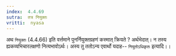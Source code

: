 ```yaml
---
index:  4.4.69
sutra:  तत्र नियुक्तः
vritti:  nyasa
---
```


अथ `नियुक्तः` (4.4.66) इति वर्त्तमाने पुनर्नियुक्तग्रहणं कस्मात् क्रियते ? अर्थभेदात्। न तस्य ह्यकव्यभिचारलक्षणो नित्यभावोऽर्थः। अस्य तु ततोऽन्य एवार्थो यदाह-- `नियुतोऽधिकृतः` इत्यादि।।

